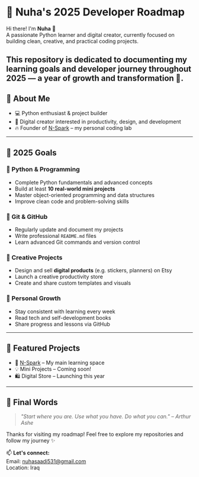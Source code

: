 # 🚀 Nuha's 2025 Developer Roadmap

Hi there! I'm **Nuha** 👋  
A passionate Python learner and digital creator, currently focused on building clean, creative, and practical coding projects.

This repository is dedicated to documenting my learning goals and developer journey throughout **2025** — a year of growth and transformation 🌱.
---

## 📌 About Me

- 💻 Python enthusiast & project builder
- 🎨 Digital creator interested in productivity, design, and development
- 🔥 Founder of [N-Spark](https://github.com/Nuha95S/N-Spark) – my personal coding lab
---

## 🎯 2025 Goals

### 🔹 Python & Programming
- Complete Python fundamentals and advanced concepts
- Build at least **10 real-world mini projects**
- Master object-oriented programming and data structures
- Improve clean code and problem-solving skills

### 🔹 Git & GitHub
- Regularly update and document my projects
- Write professional `README.md` files
- Learn advanced Git commands and version control

### 🔹 Creative Projects
- Design and sell **digital products** (e.g. stickers, planners) on Etsy
- Launch a creative productivity store
- Create and share custom templates and visuals

### 🔹 Personal Growth
- Stay consistent with learning every week
- Read tech and self-development books
- Share progress and lessons via GitHub
---

## 📂 Featured Projects

- 🌟 [N-Spark](https://github.com/Nuha95S/N-Spark) – My main learning space
- 💡 Mini Projects – Coming soon!
- 🛍️ Digital Store – Launching this year
---

## 🌟 Final Words

> _"Start where you are. Use what you have. Do what you can." – Arthur Ashe_

Thanks for visiting my roadmap! Feel free to explore my repositories and follow my journey ✨

📫 **Let's connect:**  
Email: nuhasaadi531@gmail.com  
Location: Iraq  
